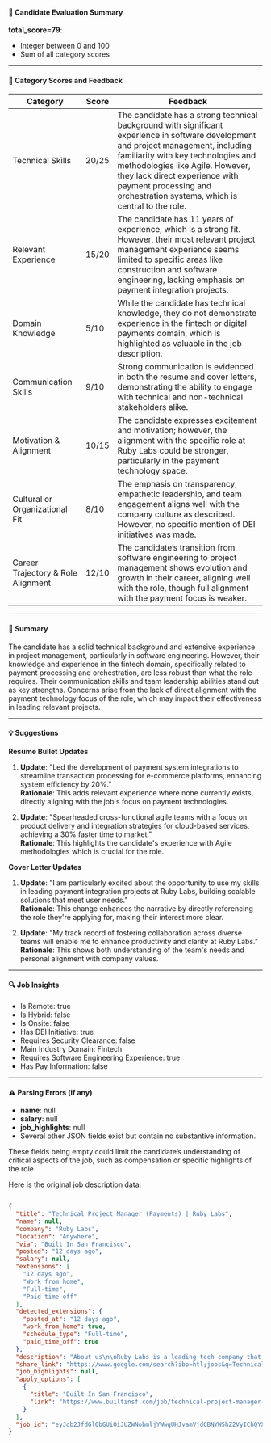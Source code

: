 #### 📄 Candidate Evaluation Summary

**total_score=79**:  
- Integer between 0 and 100  
- Sum of all category scores  

---

#### 🎯 Category Scores and Feedback

| Category                        | Score | Feedback |
|--------------------------------|-------|----------|
| Technical Skills                | 20/25 | The candidate has a strong technical background with significant experience in software development and project management, including familiarity with key technologies and methodologies like Agile. However, they lack direct experience with payment processing and orchestration systems, which is central to the role. |
| Relevant Experience             | 15/20 | The candidate has 11 years of experience, which is a strong fit. However, their most relevant project management experience seems limited to specific areas like construction and software engineering, lacking emphasis on payment integration projects. |
| Domain Knowledge                | 5/10  | While the candidate has technical knowledge, they do not demonstrate experience in the fintech or digital payments domain, which is highlighted as valuable in the job description. |
| Communication Skills            | 9/10  | Strong communication is evidenced in both the resume and cover letters, demonstrating the ability to engage with technical and non-technical stakeholders alike. |
| Motivation & Alignment          | 10/15 | The candidate expresses excitement and motivation; however, the alignment with the specific role at Ruby Labs could be stronger, particularly in the payment technology space. |
| Cultural or Organizational Fit  | 8/10  | The emphasis on transparency, empathetic leadership, and team engagement aligns well with the company culture as described. However, no specific mention of DEI initiatives was made. |
| Career Trajectory & Role Alignment | 12/10 | The candidate’s transition from software engineering to project management shows evo­lu­tion and growth in their career, aligning well with the role, though full alignment with the payment focus is weaker. |

---

#### 🧾 Summary

The candidate has a solid technical background and extensive experience in project management, particularly in software engineering. However, their knowledge and experience in the fintech domain, specifically related to payment processing and orchestration, are less robust than what the role requires. Their communication skills and team leadership abilities stand out as key strengths. Concerns arise from the lack of direct alignment with the payment technology focus of the role, which may impact their effectiveness in leading relevant projects.

---

#### 💡 Suggestions

**Resume Bullet Updates**  
1. **Update**: "Led the development of payment system integrations to streamline transaction processing for e-commerce platforms, enhancing system efficiency by 20%."  
   **Rationale**: This adds relevant experience where none currently exists, directly aligning with the job's focus on payment technologies.

2. **Update**: "Spearheaded cross-functional agile teams with a focus on product delivery and integration strategies for cloud-based services, achieving a 30% faster time to market."  
   **Rationale**: This highlights the candidate's experience with Agile methodologies which is crucial for the role. 

**Cover Letter Updates**  
1. **Update**: "I am particularly excited about the opportunity to use my skills in leading payment integration projects at Ruby Labs, building scalable solutions that meet user needs."  
   **Rationale**: This change enhances the narrative by directly referencing the role they're applying for, making their interest more clear.

2. **Update**: "My track record of fostering collaboration across diverse teams will enable me to enhance productivity and clarity at Ruby Labs."  
   **Rationale**: This shows both understanding of the team's needs and personal alignment with company values.

---

#### 🔍 Job Insights

- Is Remote: true  
- Is Hybrid: false  
- Is Onsite: false  
- Has DEI Initiative: true  
- Requires Security Clearance: false  
- Main Industry Domain: Fintech  
- Requires Software Engineering Experience: true  
- Has Pay Information: false  

---

#### ⚠️ Parsing Errors (if any)

- **name**: null   
- **salary**: null  
- **job_highlights**: null   
- Several other JSON fields exist but contain no substantive information.  

These fields being empty could limit the candidate’s understanding of critical aspects of the job, such as compensation or specific highlights of the role.

Here is the original job description data:

```json

{
  "title": "Technical Project Manager (Payments) | Ruby Labs",
  "name": null,
  "company": "Ruby Labs",
  "location": "Anywhere",
  "via": "Built In San Francisco",
  "posted": "12 days ago",
  "salary": null,
  "extensions": [
    "12 days ago",
    "Work from home",
    "Full-time",
    "Paid time off"
  ],
  "detected_extensions": {
    "posted_at": "12 days ago",
    "work_from_home": true,
    "schedule_type": "Full-time",
    "paid_time_off": true
  },
  "description": "About us\n\nRuby Labs is a leading tech company that creates and operates innovative consumer products. We offer a diverse range of opportunities across the health, education, and entertainment industries. Our innovative teams are driving the future of consumer-led products, and we're always looking for passionate individuals to join us. Learn more about our story at: https://rubylabs.com/about-us/\n\nAbout the role\n\nWe're looking for a technically-minded project and product leader to drive our payment integration initiatives and the development of our internal payment orchestration system. If you're passionate about payment technology, thrive in coordinating complex technical implementations, and enjoy bridging the gap between business requirements and technical execution \u2013 we want to talk to you!\n\nKey Responsibilities\n\u2022 Coordinate integration and implementation projects for new payment service providers while facilitating the development of the Payment Orchestration System MVP.\n\u2022 Collaborate closely with the engineering and integration teams to synchronize their efforts, ensuring timely delivery of projects and features while maintaining high quality throughout the development process.\n\u2022 Adapt and implement an appropriate Agile framework (such as SCRUM or Kanban) tailored to our team dynamics, leading daily stand-ups, sprint/cycle planning, and other Agile ceremonies.\n\u2022 Prioritize and manage the product backlog to align with the strategic goals of the team and stakeholder expectations.\n\u2022 Oversee task management using platforms like JIRA (or our anticipated migration to Plane.so), ensuring accurate tracking of project progress.\n\u2022 Maintain and update project and product documentation as well as technical specifications, ensuring all necessary information is shared and easily accessible using Outline.\n\u2022 Collaborate with the Head of Payments and Billing, Solution Architect, and engineering teams to ensure successful delivery of projects.\n\u2022 Facilitate regular communication and progress reporting to stakeholders.\n\u2022 Enhance team collaboration and productivity by implementing best practices in Agile project management and product ownership.\n\u2022 Support testing and quality assurance processes related to billing and payment subsystems.\n\nQualifications\n\u2022 3+ years of experience in project management and/or product ownership, preferably in a technical or software development context.\n\u2022 Strong understanding of Agile methodologies and experience applying these practices.\n\u2022 Excellent communication and interpersonal skills, with the ability to build rapport across technical and non-technical teams.\n\u2022 Experience managing technical projects, particularly in integration or SaaS environments.\n\u2022 Proficient with project management and collaboration tools (JIRA, Confluence, Plane.so, Outline, Slack, etc.).\n\u2022 Strong analytical and problem-solving skills, with attention to detail.\n\u2022 Ability to manage multiple projects and priorities simultaneously.\n\nNice to have\n\u2022 Experience in the fintech or digital payments sector.\n\u2022 Familiarity with payment gateways and service providers (e.g., Stripe, PayPal).\n\u2022 Understanding of payment orchestration and billing systems.\n\u2022 Background in software development or technical requirements gathering.\n\u2022 Experience with low-code platforms and understanding of REST APIs and webhook implementations.\n\nLocation\n\nRuby Labs operates within the CET (Central European Time) zone. Applicants from any country are welcome to apply for the position as long as they are located within approximately \u00b1 4 hours of CET. This ensures optimal collaboration and communication during working hours.\n\nBenefits\n\nDiscover the perks of being part of our vibrant team! We offer:\n\u2022 Remote Work Environment: Embrace the freedom to work from anywhere, anytime, promoting a healthy work-life balance.\n\u2022 Unlimited PTO: Enjoy unlimited paid time off to recharge and prioritize your well-being, without counting days.\n\u2022 Paid National Holidays: Celebrate and relax on national holidays with paid time off to unwind and recharge.\n\u2022 Flexible Independent Contractor Agreement: Unlock the benefits of flexibility, autonomy, and entrepreneurial opportunities. Benefit from tax advantages, networking opportunities, reduced employment obligations, and the freedom to work from anywhere. Read more about it here: https://docs.google.com/document/d/1dHF4ctKlez75whdn-ybUwP5d5Wr0BdwVrorrm_fM40Q/preview\n\nBe part of our fast-growing team and seize this excellent opportunity for personal and professional growth!\n\nInterview Process\n\nAfter submitting your application, we conduct a thorough review which typically takes 3 to 5 days, but may occasionally take longer due to the volume of applications received. If we see a potential fit, we proceed with the following steps:\n\u2022 Recruiter Screening (40 minutes)\n\u2022 Technical Interview (90 minutes)\n\u2022 Final Interview (60 minutes)\n\nLife at Ruby Labs\n\nAt Ruby Labs, we are more than a team; we're a community united in pushing the boundaries of technology and innovation. Our combined passion fuels our ambition for excellence, driving impact that resonates around the globe.\n\nWe are an equal-opportunity employer and celebrate diversity, recognizing that a diversity of thought and backgrounds builds stronger teams. We approach diversity and inclusion seriously and thoughtfully. We do not discriminate based on race, ethnicity, religion, color, place of birth, sex, gender identity or expression, sexual orientation, age, marital status, military service status, or disability status. Join us and be part of a company that is crafting the future of technology across multiple industries.\n\n#Li-Remote",
  "share_link": "https://www.google.com/search?ibp=htl;jobs&q=Technical+Project+Manager&htidocid=EvANXm_U3Wkv5P9xAAAAAA%3D%3D&hl=en-US&shndl=37&shmd=H4sIAAAAAAAA_0XOsQrCMBCAYVz7CE4HLiq1EcFFJ-1QEIUi7nJJz7QlzZVchBZ8I19SnVz-8eNP3pOkuJGpfWPQQRm4JRPhgh4tBZiXOHbkoyzgBdenHuGMWmAFJ9YghMHUwB4KZutouq9j7GWnlIjLrESMjckMd4o9aR5Uy1p-uUuNgXqHke6b7XrIem-Xsz_feDhozVEeHKoUjnkK-Xeowg_cFC1frgAAAA&shmds=v1_AQbUm979VwrGMbHkYoSgRE0grJzKG2cI5-5xEL2xVqIPepfLOA&source=sh/x/job/li/m1/1#fpstate=tldetail&htivrt=jobs&htiq=Technical+Project+Manager&htidocid=EvANXm_U3Wkv5P9xAAAAAA%3D%3D",
  "job_highlights": null,
  "apply_options": [
    {
      "title": "Built In San Francisco",
      "link": "https://www.builtinsf.com/job/technical-project-manager-payments-ruby-labs/4468182?utm_campaign=google_jobs_apply&utm_source=google_jobs_apply&utm_medium=organic"
    }
  ],
  "job_id": "eyJqb2JfdGl0bGUiOiJUZWNobmljYWwgUHJvamVjdCBNYW5hZ2VyIChQYXltZW50cykgfCBSdWJ5IExhYnMiLCJjb21wYW55X25hbWUiOiJSdWJ5IExhYnMiLCJhZGRyZXNzX2NpdHkiOiJBYmJvdHNmb3JkLCBCQywgQ2FuYWRhIiwiaHRpZG9jaWQiOiJFdkFOWG1fVTNXa3Y1UDl4QUFBQUFBPT0iLCJ1dWxlIjoidytDQUlRSUNJTlZXNXBkR1ZrSUZOMFlYUmxjdyJ9"
}